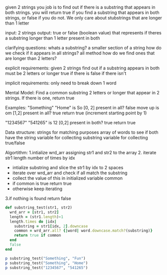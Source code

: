 given 2 strings you job is to find out if there is a substring that appears in both strings. you will return true if you find a substring that appears in both strings,  or false if you do not. We only care about stubstrings that are longer than 1 letter

input: 2 strings
output: true or false (boolean value) that represents if theres a substring longer than 1 letter present in both 

clarifying questions:
whats a substring? a smaller section of a string
how do we check if it appears in all strings? all method
how do we find ones that are longer than 2 letters?

explicit requirements:
given 2 strings
find out if a substring appears in both
must be 2 letters or longer
true if there is 
false if there isn't

implicit requirements:
only need to break down 1 word

Mental Model: Find a common substring 2 letters or longer that appear in 2 strings. If there is one, return true

Examples:
"Something" "Home"
is So [0, 2] present in all? false
move up
is om [1,2] present in all? true
return true
(increment starting point by 1)

"1234567" "541265"
is 12 [0,2] present in both? true
return true

Data structure:
strings for matching purposes
array of words to see if both have the string
variable for collecting substring
variable for collecting true/false

Algortithm:
1.intialize wrd_arr assigning str1 and str2 to the array
2. iterate str1 length number of times by idx
  - intialize substring and slice the str1 by idx to 2 spaces
  - iterate over wrd_arr and check if all match the substring
  - collect the value of this in initialized variable common
  - if common is true return true
  - otherwise keep iterating

3.if nothing is found return false

```ruby
def substring_test(str1, str2)
  wrd_arr = [str1, str2]
  length = (str1.length)-1
  length.times do |idx|
    substring = str1[idx, 2].downcase
    common = wrd_arr.all? {|word| word.downcase.match?(substring)}
    return true if common
  end
  false
end

p substring_test("Something", "Fun")
p substring_test("Something", "Home")
p substring_test("1234567", "541265")
```